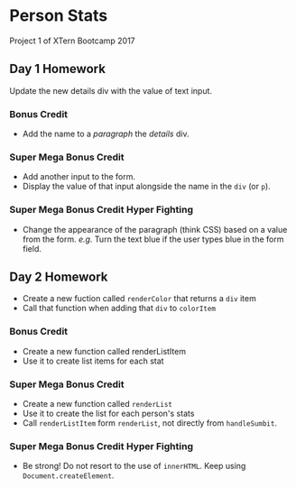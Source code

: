 # Person Stats

Project 1 of XTern Bootcamp 2017

## Day 1 Homework

Update the new details div with the value of text input.

### Bonus Credit

* Add the name to a _paragraph_ the _details_ div.

### Super Mega Bonus Credit

* Add another input to the form.
* Display the value of that input alongside the name in the `div` (or `p`).

### Super Mega Bonus Credit Hyper Fighting

* Change the appearance of the paragraph (think CSS) based on a value from the form. _e.g._ Turn the text blue if the user types blue in the form field.

## Day 2 Homework

* Create a new fuction called `renderColor` that returns a `div` item
* Call that function when adding that `div` to `colorItem`

### Bonus Credit

* Create a new function called renderListItem
* Use it to create list items for each stat

### Super Mega Bonus Credit

* Create a new function called `renderList`
* Use it to create the list for each person's stats
* Call `renderListItem` form `renderList`, not directly from `handleSumbit`.

### Super Mega Bonus Credit Hyper Fighting

* Be strong! Do not resort to the use of `innerHTML`. Keep using `Document.createElement`.
